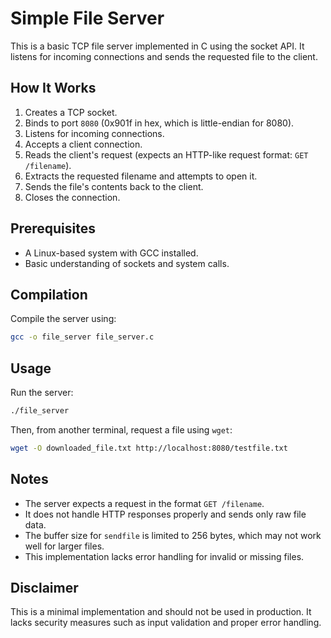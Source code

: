 # Simple File Server

This is a basic TCP file server implemented in C using the socket API. It listens for incoming connections and sends the requested file to the client.

## How It Works
1. Creates a TCP socket.
2. Binds to port `8080` (0x901f in hex, which is little-endian for 8080).
3. Listens for incoming connections.
4. Accepts a client connection.
5. Reads the client's request (expects an HTTP-like request format: `GET /filename`).
6. Extracts the requested filename and attempts to open it.
7. Sends the file's contents back to the client.
8. Closes the connection.

## Prerequisites
- A Linux-based system with GCC installed.
- Basic understanding of sockets and system calls.

## Compilation
Compile the server using:
```sh
gcc -o file_server file_server.c
```

## Usage
Run the server:
```sh
./file_server
```
Then, from another terminal, request a file using `wget`:
```sh
wget -O downloaded_file.txt http://localhost:8080/testfile.txt
```

## Notes
- The server expects a request in the format `GET /filename`.
- It does not handle HTTP responses properly and sends only raw file data.
- The buffer size for `sendfile` is limited to 256 bytes, which may not work well for larger files.
- This implementation lacks error handling for invalid or missing files.

## Disclaimer
This is a minimal implementation and should not be used in production. It lacks security measures such as input validation and proper error handling.

